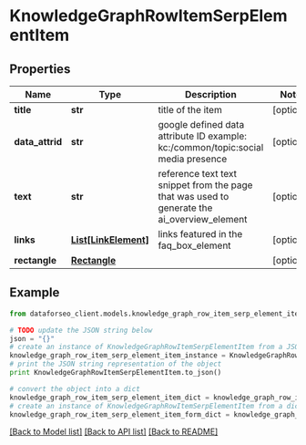 # KnowledgeGraphRowItemSerpElementItem


## Properties

Name | Type | Description | Notes
------------ | ------------- | ------------- | -------------
**title** | **str** | title of the item | [optional] 
**data_attrid** | **str** | google defined data attribute ID example: kc:/common/topic:social media presence | [optional] 
**text** | **str** | reference text text snippet from the page that was used to generate the ai_overview_element | [optional] 
**links** | [**List[LinkElement]**](LinkElement.md) | links featured in the faq_box_element | [optional] 
**rectangle** | [**Rectangle**](Rectangle.md) |  | [optional] 

## Example

```python
from dataforseo_client.models.knowledge_graph_row_item_serp_element_item import KnowledgeGraphRowItemSerpElementItem

# TODO update the JSON string below
json = "{}"
# create an instance of KnowledgeGraphRowItemSerpElementItem from a JSON string
knowledge_graph_row_item_serp_element_item_instance = KnowledgeGraphRowItemSerpElementItem.from_json(json)
# print the JSON string representation of the object
print KnowledgeGraphRowItemSerpElementItem.to_json()

# convert the object into a dict
knowledge_graph_row_item_serp_element_item_dict = knowledge_graph_row_item_serp_element_item_instance.to_dict()
# create an instance of KnowledgeGraphRowItemSerpElementItem from a dict
knowledge_graph_row_item_serp_element_item_form_dict = knowledge_graph_row_item_serp_element_item.from_dict(knowledge_graph_row_item_serp_element_item_dict)
```
[[Back to Model list]](../README.md#documentation-for-models) [[Back to API list]](../README.md#documentation-for-api-endpoints) [[Back to README]](../README.md)


